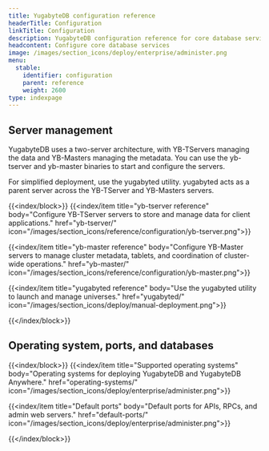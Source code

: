 ```yaml
---
title: YugabyteDB configuration reference
headerTitle: Configuration
linkTitle: Configuration
description: YugabyteDB configuration reference for core database services, including yb-tserver, yb-master, and yugabyted.
headcontent: Configure core database services
image: /images/section_icons/deploy/enterprise/administer.png
menu:
  stable:
    identifier: configuration
    parent: reference
    weight: 2600
type: indexpage
---
```


## Server management

YugabyteDB uses a two-server architecture, with YB-TServers managing the data and YB-Masters managing the metadata. You can use the yb-tserver and yb-master binaries to start and configure the servers.

For simplified deployment, use the yugabyted utility. yugabyted acts as a parent server across the YB-TServer and YB-Masters servers.

{{<index/block>}}
  {{<index/item
      title="yb-tserver reference"
      body="Configure YB-TServer servers to store and manage data for client applications."
      href="yb-tserver/"
      icon="/images/section_icons/reference/configuration/yb-tserver.png">}}

  {{<index/item
      title="yb-master reference"
      body="Configure YB-Master servers to manage cluster metadata, tablets, and coordination of cluster-wide operations."
      href="yb-master/"
      icon="/images/section_icons/reference/configuration/yb-master.png">}}

  {{<index/item
      title="yugabyted reference"
      body="Use the yugabyted utility to launch and manage universes."
      href="yugabyted/"
      icon="/images/section_icons/deploy/manual-deployment.png">}}

{{</index/block>}}

## Operating system, ports, and databases

{{<index/block>}}
  {{<index/item
      title="Supported operating systems"
      body="Operating systems for deploying YugabyteDB and YugabyteDB Anywhere."
      href="operating-systems/"
      icon="/images/section_icons/deploy/enterprise/administer.png">}}

  {{<index/item
      title="Default ports"
      body="Default ports for APIs, RPCs, and admin web servers."
      href="default-ports/"
      icon="/images/section_icons/deploy/enterprise/administer.png">}}

{{</index/block>}}

